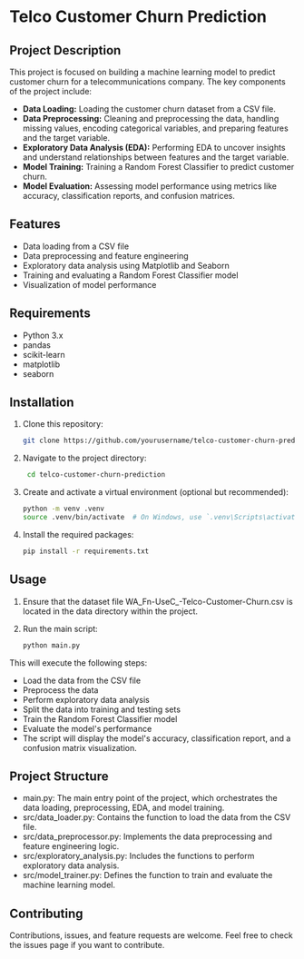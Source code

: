# Telco Customer Churn Prediction

## Project Description
This project is focused on building a machine learning model to predict customer churn for a telecommunications company. The key components of the project include:

- **Data Loading:** Loading the customer churn dataset from a CSV file.
- **Data Preprocessing:** Cleaning and preprocessing the data, handling missing values, encoding categorical variables, and preparing features and the target variable.
- **Exploratory Data Analysis (EDA):** Performing EDA to uncover insights and understand relationships between features and the target variable.
- **Model Training:** Training a Random Forest Classifier to predict customer churn.
- **Model Evaluation:** Assessing model performance using metrics like accuracy, classification reports, and confusion matrices.

## Features

- Data loading from a CSV file
- Data preprocessing and feature engineering
- Exploratory data analysis using Matplotlib and Seaborn
- Training and evaluating a Random Forest Classifier model
- Visualization of model performance

## Requirements

- Python 3.x
- pandas
- scikit-learn
- matplotlib
- seaborn

## Installation

1. Clone this repository:
   ```bash
   git clone https://github.com/yourusername/telco-customer-churn-prediction.git

2. Navigate to the project directory:

   ```bash
    cd telco-customer-churn-prediction
   
3. Create and activate a virtual environment (optional but recommended):
     ```bash
    python -m venv .venv
    source .venv/bin/activate  # On Windows, use `.venv\Scripts\activate`

4. Install the required packages:
    ```bash
    pip install -r requirements.txt

## Usage

1. Ensure that the dataset file WA_Fn-UseC_-Telco-Customer-Churn.csv is located in the data directory within the project.

2. Run the main script:

    ```bash
   python main.py

 This will execute the following steps:

 - Load the data from the CSV file
- Preprocess the data
- Perform exploratory data analysis
- Split the data into training and testing sets
- Train the Random Forest Classifier model
- Evaluate the model's performance
- The script will display the model's accuracy, classification report, and a confusion matrix visualization.

## Project Structure
- main.py: The main entry point of the project, which orchestrates the data loading, preprocessing, EDA, and model training.
- src/data_loader.py: Contains the function to load the data from the CSV file.
- src/data_preprocessor.py: Implements the data preprocessing and feature engineering logic.
- src/exploratory_analysis.py: Includes the functions to perform exploratory data analysis.
- src/model_trainer.py: Defines the function to train and evaluate the machine learning model.

## Contributing

Contributions, issues, and feature requests are welcome. Feel free to check the issues page if you want to contribute.
